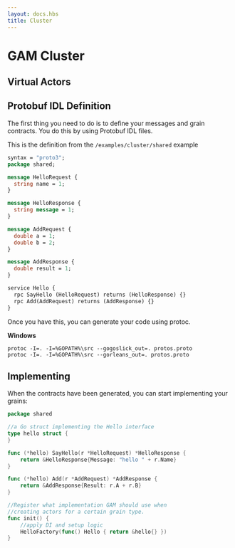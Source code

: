 ```yaml
---
layout: docs.hbs
title: Cluster
---
```

# GAM Cluster

## Virtual Actors

## Protobuf IDL Definition

The first thing you need to do is to define your messages and grain contracts.
You do this by using Protobuf IDL files.

This is the definition from the `/examples/cluster/shared` example

```proto
syntax = "proto3";
package shared;

message HelloRequest {
  string name = 1;
}

message HelloResponse {
  string message = 1;
}

message AddRequest {
  double a = 1;
  double b = 2;
}

message AddResponse {
  double result = 1;
}

service Hello {
  rpc SayHello (HelloRequest) returns (HelloResponse) {} 
  rpc Add(AddRequest) returns (AddResponse) {}
}
```

Once you have this, you can generate your code using protoc.

**Windows**
```text
protoc -I=. -I=%GOPATH%\src --gogoslick_out=. protos.proto 
protoc -I=. -I=%GOPATH%\src --gorleans_out=. protos.proto 
```

## Implementing

When the contracts have been generated, you can start implementing your grains:

```go
package shared

//a Go struct implementing the Hello interface
type hello struct {
}

func (*hello) SayHello(r *HelloRequest) *HelloResponse {
	return &HelloResponse{Message: "hello " + r.Name}
}

func (*hello) Add(r *AddRequest) *AddResponse {
	return &AddResponse{Result: r.A + r.B}
}

//Register what implementation GAM should use when 
//creating actors for a certain grain type.
func init() {
	//apply DI and setup logic
	HelloFactory(func() Hello { return &hello{} })
}
```
